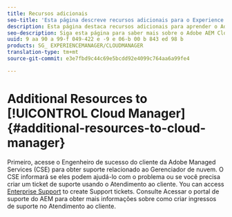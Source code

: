 ```yaml
---
title: Recursos adicionais
seo-title: 'Esta página descreve recursos adicionais para o Experience Cloud Manager. '
description: Esta página destaca recursos adicionais para aprender o Adobe AEM Cloud Manager.
seo-description: Siga esta página para saber mais sobre o Adobe AEM Cloud Manager.
uuid: 9 aa 90 a 99-f 049-422 e -9 e 06-b 00 b 843 ed 98 b
products: SG_ EXPERIENCEMANAGER/CLOUDMANAGER
translation-type: tm+mt
source-git-commit: e3e7fbd9c44c69e5bcdd92e4099c764aa6a99fe4

---
```



# Additional Resources to [!UICONTROL Cloud Manager]{#additional-resources-to-cloud-manager}

Primeiro, acesse o Engenheiro de sucesso do cliente da Adobe Managed Services (CSE) para obter suporte relacionado ao Gerenciador de nuvem.
O CSE informará se eles podem ajudá-lo com o problema ou se você precisa criar um ticket de suporte usando o Atendimento ao cliente.
You can access [Enterprise Support](https://helpx.adobe.com/contact/enterprise-support.ec.html) to create Support tickets. Consulte Acessar o portal de suporte do AEM para obter mais informações sobre como criar ingressos de suporte no Atendimento ao cliente.

